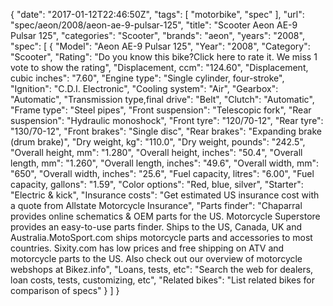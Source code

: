{
    "date": "2017-01-12T22:46:50Z",
    "tags": [
        "motorbike",
        "spec"
    ],
    "url": "spec\/aeon\/2008\/aeon-ae-9-pulsar-125",
    "title": "Scooter Aeon AE-9 Pulsar 125",
    "categories": "Scooter",
    "brands": "aeon",
    "years": "2008",
    "spec": [
        {
            "Model": "Aeon AE-9 Pulsar 125",
            "Year": "2008",
            "Category": "Scooter",
            "Rating": "Do you know this bike?Click here to rate it. We miss 1 vote to show the rating",
            "Displacement, ccm": "124.60",
            "Displacement, cubic inches": "7.60",
            "Engine type": "Single cylinder, four-stroke",
            "Ignition": "C.D.I. Electronic",
            "Cooling system": "Air",
            "Gearbox": "Automatic",
            "Transmission type,final drive": "Belt",
            "Clutch": "Automatic",
            "Frame type": "Steel pipes",
            "Front suspension": "Telescopic fork",
            "Rear suspension": "Hydraulic monoshock",
            "Front tyre": "120\/70-12",
            "Rear tyre": "130\/70-12",
            "Front brakes": "Single disc",
            "Rear brakes": "Expanding brake (drum brake)",
            "Dry weight, kg": "110.0",
            "Dry weight, pounds": "242.5",
            "Overall height, mm": "1.280",
            "Overall height, inches": "50.4",
            "Overall length, mm": "1.260",
            "Overall length, inches": "49.6",
            "Overall width, mm": "650",
            "Overall width, inches": "25.6",
            "Fuel capacity, litres": "6.00",
            "Fuel capacity, gallons": "1.59",
            "Color options": "Red, blue, silver",
            "Starter": "Electric & kick",
            "Insurance costs": "Get estimated US insurance cost with a quote from Allstate Motorcycle Insurance",
            "Parts finder": "Chaparral provides online schematics & OEM parts for the US.   Motorcycle Superstore provides an easy-to-use parts finder. Ships to the US, Canada, UK and Australia.MotoSport.com ships motorcycle parts and accessories to most countries.    Sixity.com has low prices and free shipping on ATV and motorcycle parts to the US. Also check out our overview of motorcycle webshops at Bikez.info",
            "Loans, tests, etc": "Search the web for dealers, loan costs, tests, customizing, etc",
            "Related bikes": "List related bikes for comparison of specs"
        }
    ]
}